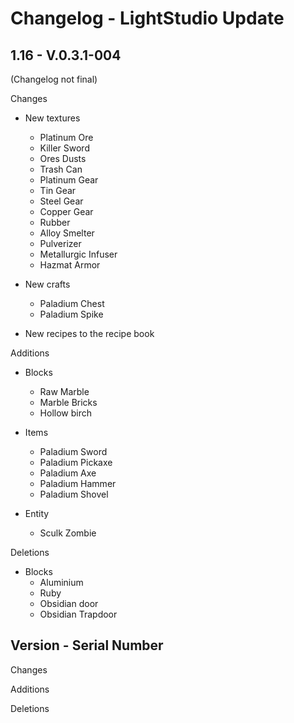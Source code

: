# Changelog - LightStudio Update
## 1.16 -  V.0.3.1-004

(Changelog not final)

Changes

   - New textures
      - Platinum Ore
      - Killer Sword
      - Ores Dusts
      - Trash Can
      - Platinum Gear
      - Tin Gear
      - Steel Gear
      - Copper Gear
      - Rubber
      - Alloy Smelter
      - Pulverizer
      - Metallurgic Infuser
      - Hazmat Armor

   - New crafts  
      - Paladium Chest
      - Paladium Spike
     
   - New recipes to the recipe book

Additions

   - Blocks
      - Raw Marble  
      - Marble Bricks
      - Hollow birch
      
   - Items
      - Paladium Sword  
      - Paladium Pickaxe
      - Paladium Axe
      - Paladium Hammer
      - Paladium Shovel

   - Entity
      - Sculk Zombie
      
Deletions

   - Blocks
      - Aluminium  
      - Ruby
      - Obsidian door
      - Obsidian Trapdoor

## Version -  Serial Number

Changes

Additions

Deletions









